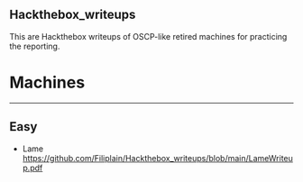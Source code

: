 ## Hackthebox_writeups


This are Hackthebox writeups of OSCP-like retired machines for practicing the reporting.

# Machines
---------

Easy
-----
- Lame
https://github.com/Filiplain/Hackthebox_writeups/blob/main/LameWriteup.pdf
